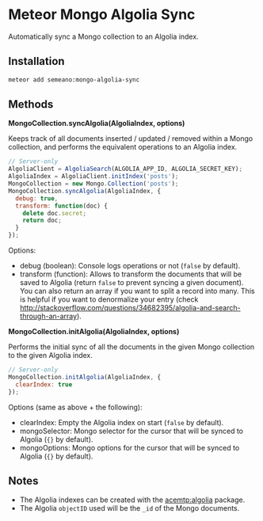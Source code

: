 Meteor Mongo Algolia Sync
=========================

Automatically sync a Mongo collection to an Algolia index.

Installation  
------------

``` sh
meteor add semeano:mongo-algolia-sync
```

Methods
-------

**MongoCollection.syncAlgolia(AlgoliaIndex, options)**  

Keeps track of all documents inserted / updated / removed within a Mongo collection, and performs the equivalent operations to an Algolia index.

```javascript
// Server-only
AlgoliaClient = AlgoliaSearch(ALGOLIA_APP_ID, ALGOLIA_SECRET_KEY);
AlgoliaIndex = AlgoliaClient.initIndex('posts');
MongoCollection = new Mongo.Collection('posts');
MongoCollection.syncAlgolia(AlgoliaIndex, {
  debug: true,
  transform: function(doc) {
    delete doc.secret;
    return doc;
  }
});
```

Options:
- debug (boolean): Console logs operations or not (```false``` by default).
- transform (function): Allows to transform the documents that will be saved to Algolia (return ```false``` to prevent syncing a given document). You can also return an array if you want to split a record into many. This is helpful if you want to denormalize your entry (check http://stackoverflow.com/questions/34682395/algolia-and-search-through-an-array).

**MongoCollection.initAlgolia(AlgoliaIndex, options)**  

Performs the initial sync of all the documents in the given Mongo collection to the given Algolia index.

```javascript
// Server-only
MongoCollection.initAlgolia(AlgoliaIndex, {
  clearIndex: true
});
```
Options (same as above + the following):
- clearIndex: Empty the Algolia index on start (```false``` by default).
- mongoSelector: Mongo selector for the cursor that will be synced to Algolia (```{}``` by default).
- mongoOptions: Mongo options for the cursor that will be synced to Algolia (```{}``` by default).

Notes
-----

- The Algolia indexes can be created with the [acemtp:algolia](http://github.com/acemtp/meteor-algolia) package.  
- The Algolia ```objectID``` used will be the ```_id``` of the Mongo documents.
